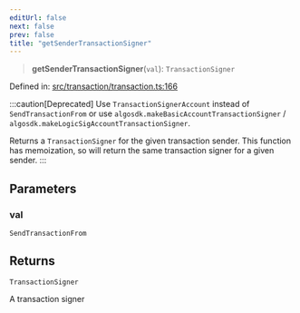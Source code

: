 ```yaml
---
editUrl: false
next: false
prev: false
title: "getSenderTransactionSigner"
---
```


> **getSenderTransactionSigner**(`val`): `TransactionSigner`

Defined in: [src/transaction/transaction.ts:166](https://github.com/algorandfoundation/algokit-utils-ts/blob/e57e96ab17213653e656688e8d7251c0107554cf/src/transaction/transaction.ts#L166)

:::caution[Deprecated]
Use `TransactionSignerAccount` instead of `SendTransactionFrom` or use
`algosdk.makeBasicAccountTransactionSigner` / `algosdk.makeLogicSigAccountTransactionSigner`.

Returns a `TransactionSigner` for the given transaction sender.
This function has memoization, so will return the same transaction signer for a given sender.
:::

## Parameters

### val

`SendTransactionFrom`

## Returns

`TransactionSigner`

A transaction signer
